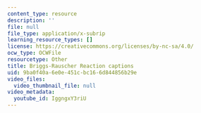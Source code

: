 ```yaml
---
content_type: resource
description: ''
file: null
file_type: application/x-subrip
learning_resource_types: []
license: https://creativecommons.org/licenses/by-nc-sa/4.0/
ocw_type: OCWFile
resourcetype: Other
title: Briggs-Rauscher Reaction captions
uid: 9ba0f40a-6e0e-451c-bc16-6d844856b29e
video_files:
  video_thumbnail_file: null
video_metadata:
  youtube_id: IggngxY3riU
---
```


